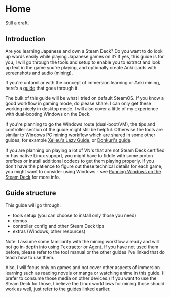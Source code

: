 # Home

Still a draft.

## Introduction

Are you learning Japanese and own a Steam Deck? Do you want to do look up words easily while playing Japanese games on it? If yes, this guide is for you, I will go through the tools and setup to enable you to extract and look up text in the game you're playing, and optionally create Anki cards with screenshots and audio (mining).

If you're unfamiliar with the concept of immersion learning or Anki mining, here's a [guide](https://donkuri.github.io/learn-japanese) that goes through it.

The bulk of this guide will be what I tried on default SteamOS. If you know a good workflow in gaming mode, do please share. I can only get these working nicely in desktop mode.
I will also cover a little of my experience with dual-booting Windows on the Deck.

If you're planning to go the Windows route (dual-boot/VM), the tips and controller section of the guide might still be helpful. Otherwise the tools are similar to Windows PC mining workflow which are shared in some other guides, for example [Xelieu's Lazy Guide](https://xelieu.github.io/jp-lazy-guide/setup/), or [Donkuri's guide](https://donkuri.github.io/learn-japanese/).

If you are planning on playing a lot of VN's that are not Steam Deck certified or has native Linux supoprt, you might have to fiddle with some proton prefixes or install additional codecs to get them playing properly. If you don't have the patience to figure out these technical details for each game, you might want to consider using Windows - see [Running Windows on the Steam Deck](runWin.md) for more info.

## Guide structure

This guide will go through:

- tools setup (you can choose to install only those you need)
- demos
- controller config and other Steam Deck tips
- extras (Windows, other resources)

Note: I assume some familiarity with the mining workflow already and will not go in-depth into using Textractor or Agent. If you have not used them before, please refer to the tool manual or the other guides I've linked that do teach how to use them.

Also, I will focus only on games and not cover other aspects of immersion learning such as reading novels or manga or watching anime in this guide. (I prefer to consume those media on other devices.)
If you want to use the Steam Deck for those, I believe the Linux workflows for mining those should work as well, just refer to the guides linked earlier.
